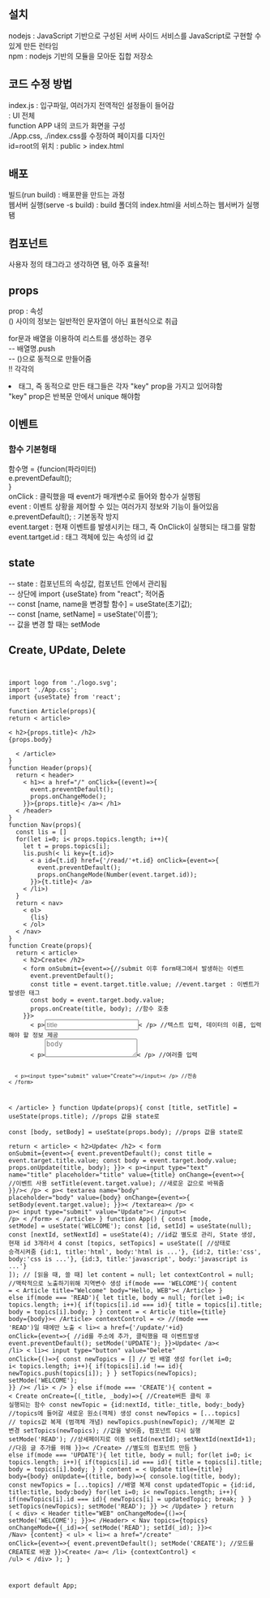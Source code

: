 ## 설치  
nodejs : JavaScript 기반으로 구성된 서버 사이드 서비스를 JavaScript로 구현할 수 있게 만든 런타임  
npm : nodejs 기반의 모듈을 모아둔 집합 저장소

## 코드 수정 방법  
index.js : 입구파일, 여러가지 전역적인 설정들이 들어감  
<App /> : UI 전체  
function APP 내의 코드가 화면을 구성  
./App.css, ./index.css를 수정하여 페이지를 디자인  
id=root의 위치 : public > index.html

## 배포  
빌드(run build) : 배포판을 만드는 과정  
웹서버 실행(serve -s build) : build 폴더의 index.html을 서비스하는 웹서버가 실행 됌

## 컴포넌트  
사용자 정의 태그라고 생각하면 됌, 아주 효율적!

## props  
prop : 속성  
() 사이의 정보는 일반적인 문자열이 아닌 표현식으로 취급

for문과 배열을 이용하여 리스트를 생성하는 경우  
-- 배열명.push  
-- ()으로 동적으로 만들어줌  
!! 각각의 <li>태그, 즉 동적으로 만든 태그들은 각자 "key" prop을 가지고 있어햐함  
 "key" prop은 반복문 안에서 unique 해야함   
   
## 이벤트   
### 함수 기본형태  
함수명 = {funcion(파라미터)  
e.preventDefault();   
}     
onClick : 클릭했을 때 event가 매개변수로 들어와 함수가 실행됨  
event : 이벤트 상황을 제어할 수 있는 여러가지 정보와 기능이 들어있음  
e.preventDefault(); : 기본동작 방지  
event.target : 현재 이벤트를 발생시키는 <a> 태그, 즉 OnClick이 실행되는 태그를 말함  
event.tartget.id : <a> 태그 객체에 있는 속성의 id 값

## state
-- state : 컴포넌트의 속성값, 컴포넌트 안에서 관리됨  
-- 상단에 import {useState} from "react"; 적어줌  
-- const [name, name을 변경할 함수] = useState(초기값);  
-- const [name, setName] = useState('이름');  
-- 값을 변경 할 때는 setMode

## Create, UPdate, Delete  
    
<pre>
<code>

import logo from './logo.svg';
import './App.css';
import {useState} from 'react';

function Article(props){
return < article>

< h2>{props.title}< /h2>
{props.body}

  < /article>
}
function Header(props){
  return < header>
    < h1>< a href="/" onClick={(event)=>{
      event.preventDefault();
      props.onChangeMode();
    }}>{props.title}< /a>< /h1>
  < /header>
}
function Nav(props){
  const lis = []
  for(let i=0; i< props.topics.length; i++){
    let t = props.topics[i];
    lis.push(< li key={t.id}>
      < a id={t.id} href={'/read/'+t.id} onClick={event=>{
        event.preventDefault();
        props.onChangeMode(Number(event.target.id));
      }}>{t.title}< /a>
    < /li>)
  }
  return < nav>
    < ol>
      {lis}
    < /ol>
  < /nav>
}
function Create(props){
  return < article>
    < h2>Create< /h2>
    < form onSubmit={event=>{//submit 이후 form태그에서 발생하는 이벤트
      event.preventDefault();
      const title = event.target.title.value; //event.target : 이벤트가 발생한 태그
      const body = event.target.body.value;
      props.onCreate(title, body); //함수 호충
    }}>
      < p><input type="text" name="title" placeholder="title"/>< /p> //텍스트 입력, 데이터의 이름, 입력 해야 할 정보 제공
      < p><textarea name="body" placeholder="body"></textarea>< /p> //여러줄 입력
      < p><input type="submit" value="Create"></input>< /p> //전송
    < /form>
  < /article>
}
function Update(props){
  const [title, setTitle] = useState(props.title); //props 값을 state로   
  const [body, setBody] = useState(props.body); //props 값을 state로   
  return < article>
    < h2>Update< /h2>
    < form onSubmit={event=>{
      event.preventDefault();
      const title = event.target.title.value;
      const body = event.target.body.value;
      props.onUpdate(title, body);
    }}>
      < p><input type="text" name="title" placeholder="title" value={title} onChange={event=>{ //이벤트 사용
        setTitle(event.target.value); //새로운 값으로 바꿔줌
      }}/>< /p>
      < p>< textarea name="body" placeholder="body" value={body} onChange={event=>{
        setBody(event.target.value);
      }}>< /textarea>< /p>
      < p>< input type="submit" value="Update">< /input>< /p>
    < /form>
  < /article>
}
function App() {
  const [mode, setMode] = useState('WELCOME');
  const [id, setId] = useState(null);
  const [nextId, setNextId] = useState(4); //id값 별도로 관리, State 생성, 현재 id 3개라서 4
  const [topics, setTopics] = useState([ //상태로 승격시켜줌
    {id:1, title:'html', body:'html is ...'},
    {id:2, title:'css', body:'css is ...'},
    {id:3, title:'javascript', body:'javascript is ...'}
  ]); // [읽을 때, 쓸 때]
  let content = null;
  let contextControl = null; //맥락적으로 노출하기위해 지역변수 생성
  if(mode === 'WELCOME'){
    content = < Article title="Welcome" body="Hello, WEB">< /Article>
  } else if(mode === 'READ'){
    let title, body = null;
    for(let i=0; i< topics.length; i++){
      if(topics[i].id === id){
        title = topics[i].title;
        body = topics[i].body;
      }
    }
    content = < Article title={title} body={body}>< /Article>
    contextControl = <> //(mode === 'READ')일 때에만 노출
      < li>< a href={'/update/'+id} onClick={event=>{ //id를 주소에 추가, 클릭했을 때 이벤트발생
        event.preventDefault();
        setMode('UPDATE');
      }}>Update< /a>< /li>
      < li>< input type="button" value="Delete" onClick={()=>{ 
        const newTopics = [] // 빈 배열 생성
        for(let i=0; i< topics.length; i++){
          if(topics[i].id !== id){
            newTopics.push(topics[i]);
          }
        }
        setTopics(newTopics);
        setMode('WELCOME');
      }} />< /li>
    < />
  } else if(mode === 'CREATE'){
    content = < Create onCreate={(_title, _body)=>{ //Create버튼 클릭 후 실행되는 함수
      const newTopic = {id:nextId, title:_title, body:_body} //topics에 들어갈 새로운 원소(객체) 생성
      const newTopics = [...topics] // topics값 복제 (범객체 개념)
      newTopics.push(newTopic); //복제본 값 변경
      setTopics(newTopics); //값을 넣어줌, 컴포넌트 다시 실행
      setMode('READ'); //상세페이지로 이동
      setId(nextId);
      setNextId(nextId+1); //다음 글 추가를 위해
    }}>< /Create> //별도의 컴포넌트 만듬
  } else if(mode === 'UPDATE'){
    let title, body = null;
    for(let i=0; i< topics.length; i++){
      if(topics[i].id === id){
        title = topics[i].title;
        body = topics[i].body;
      }
    }
    content = < Update title={title} body={body} onUpdate={(title, body)=>{
      console.log(title, body);
      const newTopics = [...topics] //배열 복제
      const updatedTopic = {id:id, title:title, body:body} 
      for(let i=0; i< newTopics.length; i++){ 
        if(newTopics[i].id === id){
          newTopics[i] = updatedTopic;
          break;
        } 
      }
      setTopics(newTopics);
      setMode('READ');
    }} >< /Update>
  }
  return (
    < div>
      < Header title="WEB" onChangeMode={()=>{
        setMode('WELCOME');
      }}>< /Header>
      < Nav topics={topics} onChangeMode={(_id)=>{
        setMode('READ');
        setId(_id);
      }}>< /Nav>
      {content}
      < ul>
        < li>< a href="/create" onClick={event=>{
          event.preventDefault();
          setMode('CREATE'); //모드를 CREATE로 바꿈
        }}>Create< /a>< /li>
        {contextControl}
      < /ul>
    < /div>
  );
}

export default App;   
    
</code>
</pre>

